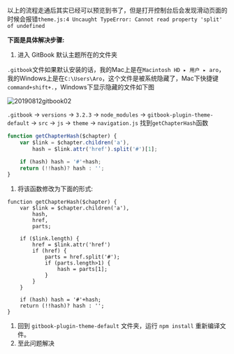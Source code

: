 以上的流程走通后其实已经可以预览到书了，但是打开控制台后会发现滑动页面的时候会报错`theme.js:4 Uncaught TypeError: Cannot read property 'split' of undefined`

**下面是具体解决步骤:**

1. 进入 GitBook 默认主题所在的文件夹

`.gitbook`文件如果默认安装的话，我的Mac上是在`‎⁨Macintosh HD⁩ ▸ ⁨用户⁩ ▸ ⁨aro⁩`，我的Windows上是在`C:\Users\Aro`，这个文件是被系统隐藏了，Mac下快捷键`command+shift+.`，Windows下显示隐藏的文件如下图

![20190812gitbook02](https://zhouhongyu.top/img/20190812gitbook02.jpg)

`.gitbook` -> `versions` -> `3.2.3` -> `node_modules` -> `gitbook-plugin-theme-default` -> `src` -> `js` -> `theme` -> `navigation.js` 找到`getChapterHash`函数

```javascript
function getChapterHash($chapter) {
    var $link = $chapter.children('a'),
        hash = $link.attr('href').split('#')[1];

    if (hash) hash = '#'+hash;
    return (!!hash)? hash : '';
}
```

1. 将该函数修改为下面的形式:

```
function getChapterHash($chapter) {
    var $link = $chapter.children('a'),
        hash,
        href,
        parts;

    if ($link.length) {
        href = $link.attr('href')
        if (href) {
            parts = href.split('#');
            if (parts.length>1) {
                hash = parts[1];
            }
        }
    }

    if (hash) hash = '#'+hash;
    return (!!hash)? hash : '';
}
```

1. 回到 `gitbook-plugin-theme-default` 文件夹，运行 `npm install` 重新编译文件。
2. 至此问题解决

